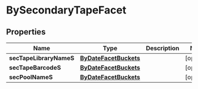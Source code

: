 

# BySecondaryTapeFacet

## Properties

Name | Type | Description | Notes
------------ | ------------- | ------------- | -------------
**secTapeLibraryNameS** | [**ByDateFacetBuckets**](ByDateFacetBuckets.md) |  |  [optional]
**secTapeBarcodeS** | [**ByDateFacetBuckets**](ByDateFacetBuckets.md) |  |  [optional]
**secPoolNameS** | [**ByDateFacetBuckets**](ByDateFacetBuckets.md) |  |  [optional]



